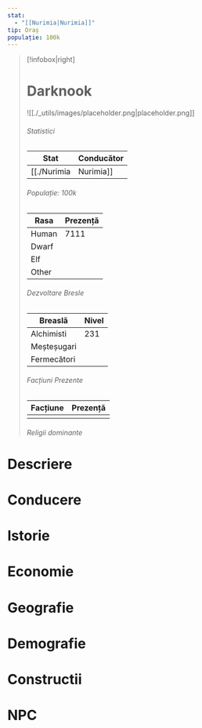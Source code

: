 ```yaml
---
stat:
  - "[[Nurimia|Nurimia]]"
tip: Oraș
populație: 100k
---
```


> [!infobox|right]
> # Darknook
> ![[./_utils/images/placeholder.png|placeholder.png]]
> ###### Statistici
> | Stat | Conducător |  
> |---| --- | 
> |[[./Nurimia|Nurimia]]|| 
> ###### Populație: 100k 
> | Rasa | Prezență |
> | ---- | ---- |
> | Human | 7111 |
> | Dwarf |  |
> | Elf |  |
> | Other |  |
> ###### Dezvoltare Bresle
> | Breaslă | Nivel |
> | ---- | ---- |
> | Alchimisti |  231|
> | Meșteșugari | |
> | Fermecători | |
> ###### Facțiuni Prezente
> | Facțiune | Prezență |
> |---|---|
> | | |
> ###### Religii dominante
# Descriere
# Conducere
# Istorie
# Economie
# Geografie
# Demografie
# Constructii
# NPC
<div><ul class="dataview list-view-ul"></ul></div>
<div><ul class="dataview list-view-ul"></ul></div>
